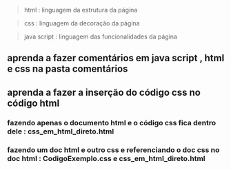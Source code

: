 >html : linguagem da estrutura da página

>css : linguagem da decoração da página

>java script : linguagem das funcionalidades da página 

## aprenda a fazer comentários em java script , html e css na pasta comentários 

## aprenda a fazer a inserção do código css no código html 
### fazendo apenas o documento html e o código css fica dentro dele  : css_em_html_direto.html 
### fazendo um doc html e outro css e referenciando o doc css no doc html  : CodigoExemplo.css e css_em_html_direto.html 

